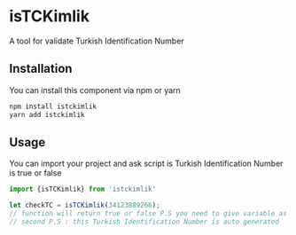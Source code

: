 # isTCKimlik

A tool for validate Turkish Identification Number

## Installation

You can install this component via npm or yarn

```bash
npm install istckimlik
yarn add istckimlik
```

## Usage

You can import your project and ask script is Turkish Identification Number is true or false

```js
import {isTCKimlik} from 'istckimlik'

let checkTC = isTCKimlik(34123889266);
// function will return true or false P.S you need to give variable as number.
// second P.S : this Turkish Identification Number is auto generated
```
